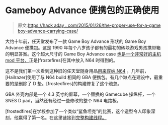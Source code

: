 # Gameboy Advance 便携包的正确使用

> 原文:[https://hack aday . com/2015/01/26/the-proper-use-for-a-game boy-advance-carrying-case/](https://hackaday.com/2015/01/26/the-proper-use-for-a-gameboy-advance-carrying-case/)

大约十年前，任天堂发布了一款 Game Boy Advance 形状的 Game Boy Advance 便携包。这是 1990 年每个八岁孩子都有的最初的砖块游戏男孩携带箱的明显答案。这个超大尺寸的 Game Boy Advance case [也是一个非常好的主机 mod 平台，](http://www.bacman.co.uk/bacforum/viewtopic.php?f=20&t=5115)正是[frostefires]在其中放入 N64 时得到的。

这不是我们第一次看到这种旧的任天堂随身用品[用来容纳 N64](http://hackaday.com/2011/03/17/n64boy-advance/) 。几年前，[Hailrazer]使用了与 N64 build 相同的 GBA 便携包。有几个缺点在建设中，最重要的是删除了 D 垫。[frostedfires]的构建修复了这个疏忽。

GBA 外壳内部是一个 4.3 英寸的屏幕，一个替换的 Gamecube 操纵杆，一个 SNES D pad，当然还有经过一些修改的整个 N64 电路板。

[frostedfires]在学校参加了一个类似“鲨鱼坦克”的比赛，这个造型令人印象深刻，他赢得了第一名。在这里链接到[完整构建线程。](http://www.bacman.co.uk/bacforum/viewtopic.php?f=18&t=4895&hilit=port64)